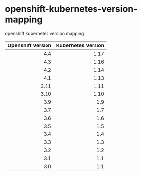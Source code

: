 # openshift-kubernetes-version-mapping
openshift kubernetes version mapping

|Openshift Version|Kubernetes Version|
| --------------: | ---------------: | 
| 4.4  | 1.17 |
| 4.3  | 1.16 |
| 4.2  | 1.14 |
| 4.1  | 1.13 |
| 3.11 | 1.11 |
| 3.10 | 1.10 |
| 3.9  | 1.9  |
| 3.7  | 1.7  |
| 3.6  | 1.6  |
| 3.5  | 1.5  |
| 3.4  | 1.4  |
| 3.3  | 1.3  |
| 3.2  | 1.2  |
| 3.1  | 1.1  |
| 3.0  | 1.1  |
